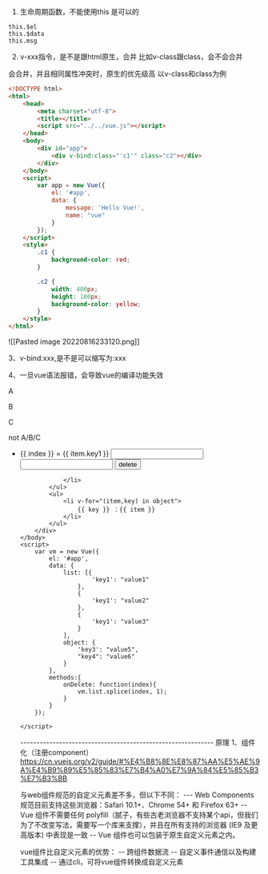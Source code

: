 
1. 生命周期函数，不能使用this
是可以的
```
this.$el
this.$data
this.msg
```

2. v-xxx指令，是不是跟html原生，合并
比如v-class跟class，会不会合并

会合并，并且相同属性冲突时，原生的优先级高
以v-class和class为例
```html
<!DOCTYPE html>
<html>
	<head>
		<meta charset="utf-8">
		<title></title>
		<script src="../../vue.js"></script>
	</head>
	<body>
		<div id="app">
			<div v-bind:class="'c1'" class="c2"></div>
		</div>
	</body>
	<script>
		var app = new Vue({
			el: '#app',
			data: {
				message: 'Hello Vue!',
				name: "vue"
			}
		});
	</script>
	<style>
		.c1 {
			background-color: red;
		}

		.c2 {
			width: 400px;
			height: 100px;
			background-color: yellow;
		}
	</style>
</html>
```
![[Pasted image 20220816233120.png]]

3、v-bind:xxx,是不是可以缩写为:xxx

4、一旦vue语法报错，会导致vue的编译功能失效
<!DOCTYPE html>
<html>
	<head>
		<meta charset="utf-8">
		<title></title>
		<script src="../vue.js"></script>
	</head>
	<body>
		<div id="app">
			<p v-if="type === 'A'">A</p>
			<p v-else-if="type === 'B'">B</p>
			<p v-else-if="type === 'C'">C</p>
			<p v-else>not A/B/C</p>
		</div>
	</body>
	<script>
		var app = new Vue({
		  el: '#app',
		  data: {
		    type: A
		  }
		});
		
	</script>
</html>

5、解决列表循环下，就地复用，导致元素错乱
input元素（未采用:value指令进行初始赋值）会有这个问题


6、注意列表循环下，如果input采用:value指令进行初始赋值,你修改了input值，在删除数组数据后，触发dom响应，修改的值会恢复成初始值
<!DOCTYPE html>
<html>
	<head>
		<meta charset="utf-8">
		<title></title>
		<script src="../vue.js"></script>
	</head>
	<body>
		<div id="app">
			<ul>
				<li v-for="(item,index) in list" :key="index">
					{{ index }} = {{ item.key1 }}
					<input type="text"></input>
					<!-- 这种就不会有问题 -->
					<input type="text" :value="item.key1"></input>
					<button @click="onDelete(index)">delete</button>

				</li>
			</ul>
			<ul>
				<li v-for="(item,key) in object">
					{{ key }} ：{{ item }}
				</li>
			</ul>
		</div>
	</body>
	<script>
		var vm = new Vue({
			el: '#app',
			data: {
				list: [{
						'key1': "value1"
					},
					{
						'key1': "value2"
					},
					{
						'key1': "value3"
					}
				],
				object: {
					'key3': "value5",
					"key4": "value6"
				}
			},
			methods:{
				onDelete: function(index){
					vm.list.splice(index, 1);
				}
			}
		});
		
	</script>
</html>



------------------------------------------------------------ 原理
1、组件化（注册component）
https://cn.vuejs.org/v2/guide/#%E4%B8%8E%E8%87%AA%E5%AE%9A%E4%B9%89%E5%85%83%E7%B4%A0%E7%9A%84%E5%85%B3%E7%B3%BB

与web组件规范的自定义元素差不多，但以下不同：
--- Web Components 规范目前支持这些浏览器：Safari 10.1+、Chrome 54+ 和 Firefox 63+ 
-- Vue 组件不需要任何 polyfill（腻子，有些古老浏览器不支持某个api，但我们为了不改变写法，需要写一个库来支撑），并且在所有支持的浏览器 (IE9 及更高版本) 中表现是一致
-- Vue 组件也可以包装于原生自定义元素之内。

vue组件比自定义元素的优势：
-- 跨组件数据流
-- 自定义事件通信以及构建工具集成
-- 通过cli，可将vue组件转换成自定义元素
